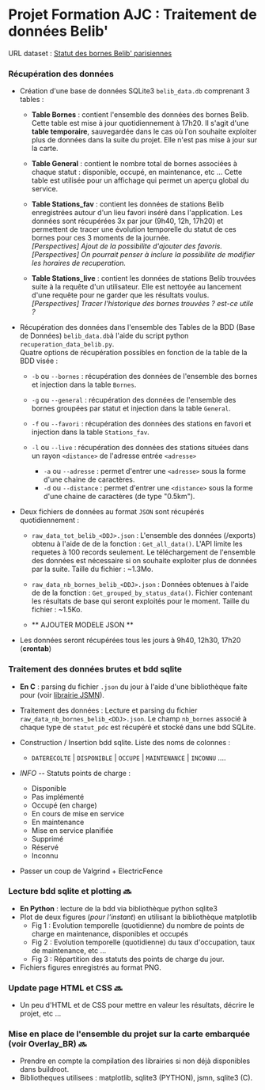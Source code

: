 # Projet Formation AJC : Traitement de données Belib'

URL dataset : [Statut des bornes Belib' parisiennes](https://parisdata.opendatasoft.com/explore/dataset/belib-points-de-recharge-pour-vehicules-electriques-disponibilite-temps-reel/information/?disjunctive.statut_pdc&disjunctive.arrondissement)


### Récupération des données  <!-- :heavy_check_mark: -->

+ Création d'une base de données SQLite3 `belib_data.db` comprenant 3 tables :
    + **Table Bornes** : contient l'ensemble des données des bornes Belib. 
Cette table est mise à jour quotidiennement à 17h20. Il s'agit d'une **table 
temporaire**, sauvegardée dans le cas où l'on souhaite exploiter plus de 
données dans la suite du projet. Elle n'est pas mise à jour sur la carte.  

    + **Table General** : contient le nombre total de bornes associées à chaque
statut : disponible, occupé, en maintenance, etc ... Cette table est utilisée 
pour un affichage qui permet un aperçu global du service.  

    + **Table Stations_fav** : contient les données de stations Belib 
enregistrées autour d'un lieu favori inséré dans l'application. Les données 
sont récupérées 3x par jour (9h40, 12h, 17h20) et permettent de tracer une 
évolution temporelle du statut de ces bornes pour ces 3 moments de la journée.  
*[Perspectives] Ajout de la possibilite d'ajouter des favoris.*  
*[Perspectives] On pourrait penser à inclure la possibilite de modifier les 
horaires de recuperation.*  

    + **Table Stations_live** : contient les données de stations Belib 
trouvées suite à la requête d'un utilisateur. Elle est nettoyée au lancement 
d'une requête pour ne garder que les résultats voulus.
*[Perspectives] Tracer l'historique des bornes trouvées ? est-ce utile ?*

+ Récupération des données dans l'ensemble des Tables de la BDD (Base de 
Données) `belib_data.db`à l'aide du script python `recuperation_data_belib.py`.  
Quatre options de récupération possibles en fonction de la table de la BDD 
visée :
    + `-b` ou `--bornes` : récupération des données de l'ensemble des bornes et 
injection  dans la table `Bornes`.  

    + `-g` ou `--general` : récupération des données de l'ensemble des bornes 
groupées par statut et injection  dans la table `General`.  

    + `-f` ou `--favori` : récupération des données des stations en favori et 
injection  dans la table `Stations_fav`.  

    + `-l` ou `--live` : récupération des données des stations situées dans un 
rayon `<distance>` de l'adresse entrée `<adresse>`
        + `-a` ou `--adresse` <adresse>   : permet d'entrer une `<adresse>` sous 
la forme d'une chaine de caractères. 
        + `-d` ou `--distance` <distance> : permet d'entrer une `<distance>` sous
 la forme d'une chaine de caractères (de type "0.5km").

+ Deux fichiers de données au format `JSON` sont récupérés quotidiennement :
    + `raw_data_tot_belib_<DDJ>.json` : L'ensemble des données (/exports) obtenu à l'aide de de la fonction : `Get_all_data()`.
L'API limite les requetes à 100 records seulement. Le téléchargement de l'ensemble des données est nécessaire si on souhaite exploiter plus de données par la suite.
Taille du fichier : ~1.3Mo.

    + `raw_data_nb_bornes_belib_<DDJ>.json` : Données obtenues à l'aide de de la fonction : `Get_grouped_by_status_data()`.
Fichier contenant les résultats de base qui seront exploités pour le moment. Taille du fichier : ~1.5Ko.

    + ** AJOUTER MODELE JSON ** 

+ Les données seront récupérées tous les jours à 9h40, 12h30, 17h20 (**crontab**)


### Traitement des données brutes et bdd sqlite <!-- :heavy_check_mark: -->

+ **En C** : parsing du fichier `.json` du jour à l'aide d'une bibliothèque faite pour (voir [librairie JSMN](https://github.com/zserge/jsmn)). 

+ Traitement des données : Lecture et parsing du fichier `raw_data_nb_bornes_belib_<DDJ>.json`. Le champ `nb_bornes` associé à chaque type de `statut_pdc` est récupéré et stocké dans une bdd SQLite. 

+ Construction / Insertion bdd sqlite. Liste des noms de colonnes :
    + `DATERECOLTE`  |  `DISPONIBLE`  | `OCCUPE`  | `MAINTENANCE`  |  `INCONNU` ....

+ *INFO* -- Statuts points de charge :  
    + Disponible
    + Pas implémenté
    + Occupé (en charge)
    + En cours de mise en service
    + En maintenance
    + Mise en service planifiée
    + Supprimé
    + Réservé
    + Inconnu

+ Passer un coup de Valgrind + ElectricFence <!-- :heavy_check_mark: -->

### Lecture bdd sqlite et plotting      :soon:
 
+ **En Python** : lecture de la bdd via bibliothèque python sqlite3
+ Plot de deux figures (*pour l'instant*) en utilisant la bibliothèque matplotlib
    + Fig 1 : Evolution temporelle (quotidienne) du nombre de points de charge en maintenance, disponibles et occupés
    + Fig 2 : Evolution temporelle (quotidienne) du taux d'occupation, taux de maintenance, etc ... 
    + Fig 3 : Répartition des statuts des points de charge du jour.
+ Fichiers figures enregistrés au format PNG.

### Update page HTML et CSS      :soon:

+ Un peu d'HTML et de CSS pour mettre en valeur les résultats, décrire le projet, etc ...

### Mise en place de l'ensemble du projet sur la carte embarquée (voir Overlay_BR)     :soon:

+ Prendre en compte la compilation des librairies si non déjà disponibles dans buildroot.
+ Bibliotheques utilisees : matplotlib, sqlite3 (PYTHON), jsmn, sqlite3 (C).


